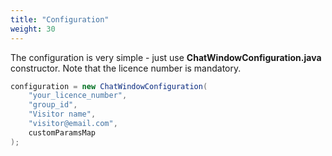 ```yaml
---
title: "Configuration"
weight: 30
---
```


The configuration is very simple - just use **ChatWindowConfiguration.java** constructor. Note that the licence number is mandatory.

```java
configuration = new ChatWindowConfiguration(
	"your_licence_number", 
	"group_id", 
	"Visitor name", 
	"visitor@email.com", 
	customParamsMap
);
```
